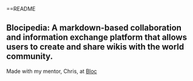 ==README

## Blocipedia: A markdown-based collaboration and information exchange platform that allows users to create and share wikis with the world community.

Made with my mentor, Chris, at [Bloc](http://bloc.io)
